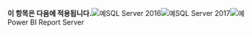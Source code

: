**이 항목은 다음에 적용됩니다.**![예](media/yes.png)SQL Server 2016![예](media/yes.png)SQL Server 2017![예](media/yes.png)Power BI Report Server